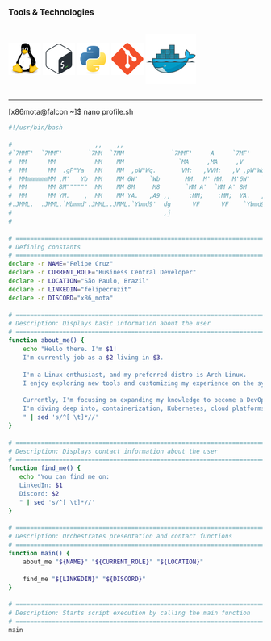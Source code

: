 ### Tools & Technologies

<div style="display: inline_block"><br>
    <img align="center" alt="Python" height="64" width="64" src="https://github.com/devicons/devicon/blob/master/icons/linux/linux-original.svg">
    <img align="center" alt="Python" height="64" width="64" src="https://github.com/devicons/devicon/blob/master/icons/bash/bash-original.svg">
    <img align="center" alt="Python" height="64" width="64" src="https://github.com/devicons/devicon/blob/master/icons/python/python-original.svg">
    <img align="center" alt="Python" height="64" width="64" src="https://github.com/devicons/devicon/blob/master/icons/git/git-original.svg">
    <img align="center" alt="Python" height="100" width="100" src="https://github.com/devicons/devicon/blob/master/icons/docker/docker-original.svg">
</div>

<br>

---

[x86mota@falcon ~]$ nano profile.sh

```bash
#!/usr/bin/bash

#                       ,,    ,,                                                       ,,    
#`7MMF'  `7MMF'       `7MM  `7MM             `7MMF'     A     `7MF'                  `7MM  OO
#  MM      MM           MM    MM               `MA     ,MA     ,V                      MM  88
#  MM      MM  .gP"Ya   MM    MM  ,pW"Wq.       VM:   ,VVM:   ,V ,pW"Wq.`7Mb,od8  ,M""bMM  ||
#  MMmmmmmmMM ,M'   Yb  MM    MM 6W'   `Wb       MM.  M' MM.  M'6W'   `Wb MM' "',AP    MM  ||
#  MM      MM 8M""""""  MM    MM 8M     M8       `MM A'  `MM A' 8M     M8 MM    8MI    MM  `'
#  MM      MM YM.    ,  MM    MM YA.   ,A9 ,,     :MM;    :MM;  YA.   ,A9 MM    `Mb    MM  ,,
#.JMML.  .JMML.`Mbmmd'.JMML..JMML.`Ybmd9'  dg      VF      VF    `Ybmd9'.JMML.   `Wbmd"MML.db
#                                          ,j                                                     
#  

# ======================================================================
# Defining constants
# ======================================================================
declare -r NAME="Felipe Cruz"
declare -r CURRENT_ROLE="Business Central Developer"
declare -r LOCATION="São Paulo, Brazil"
declare -r LINKEDIN="felipecruzit"
declare -r DISCORD="x86_mota"

# ======================================================================
# Description: Displays basic information about the user
# ======================================================================
function about_me() {
    echo "Hello there. I'm $1!
    I'm currently job as a $2 living in $3.

    I'm a Linux enthusiast, and my preferred distro is Arch Linux.
    I enjoy exploring new tools and customizing my experience on the system.

    Currently, I'm focusing on expanding my knowledge to become a DevOps Engineer.
    I'm diving deep into, containerization, Kubernetes, cloud platforms, CI/CD and infrastructure automation.
    " | sed 's/^[ \t]*//'
}

# ======================================================================
# Description: Displays contact information about the user
# ======================================================================
function find_me() {
   echo "You can find me on: 
   LinkedIn: $1
   Discord: $2
   " | sed 's/^[ \t]*//'
}

# ======================================================================
# Description: Orchestrates presentation and contact functions
# ======================================================================
function main() {
    about_me "${NAME}" "${CURRENT_ROLE}" "${LOCATION}" 

    find_me "${LINKEDIN}" "${DISCORD}" 
}

# ======================================================================
# Description: Starts script execution by calling the main function
# ======================================================================
main
```

